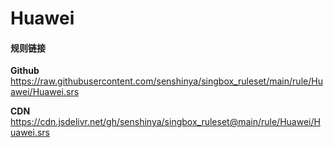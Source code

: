 # Huawei

#### 规则链接

**Github**
https://raw.githubusercontent.com/senshinya/singbox_ruleset/main/rule/Huawei/Huawei.srs

**CDN**
https://cdn.jsdelivr.net/gh/senshinya/singbox_ruleset@main/rule/Huawei/Huawei.srs